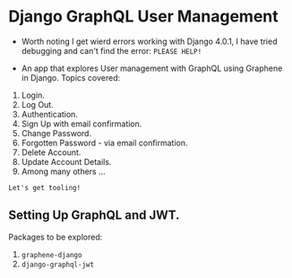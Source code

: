 # Django GraphQL User Management

* Worth noting I get wierd errors working with Django 4.0.1, I have tried debugging and can't find the error: `PLEASE HELP!`

* An app that explores User management with GraphQL using Graphene in Django. Topics covered:

1. Login.
1. Log Out.
1. Authentication.
1. Sign Up with email confirmation.
1. Change Password.
1. Forgotten Password - via email confirmation.
1. Delete Account.
1. Update Account Details.
1. Among many others ...

`Let's get tooling!`

## Setting Up GraphQL and JWT.

Packages to be explored:
1. `graphene-django`
1. `django-graphql-jwt`

